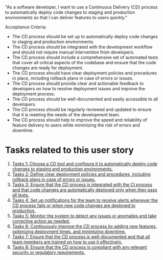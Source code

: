  "As a software developer, I want to use a Continuous Delivery (CD) process to automatically deploy code changes to 
staging and production environments so that I can deliver features to users quickly."

Acceptance Criteria:

* The CD process should be set up to automatically deploy code changes to staging and production environments.
* The CD process should be integrated with the development workflow and should not require manual intervention from developers.
* The CD process should include a comprehensive set of automated tests that cover all critical aspects of the codebase and ensure that the code changes are ready for deployment.
* The CD process should have clear deployment policies and procedures in place, including rollback plans in case of errors or issues.
* The CD process should provide clear and actionable feedback to developers on how to resolve deployment issues and improve the deployment process.
* The CD process should be well-documented and easily accessible to all developers.
* The CD process should be regularly reviewed and updated to ensure that it is meeting the needs of the development team.
* The CD process should help to improve the speed and reliability of feature delivery to users while minimizing the risk of errors and downtime.


# Tasks related to this user story
1. [Tasks 1: Choose a CD tool and configure it to automatically deploy code changes to staging and production 
environments.](tasks/task_2.1.2.1.md)
2. [Tasks 2: Define clear deployment policies and procedures, including rollback plans in case of errors or issues.](tasks/task_2.1.2.2.md)
3. [Tasks 3: Ensure that the CD process is integrated with the CI process and that code changes are automatically 
deployed only when they pass all tests.](tasks/task_2.1.2.3.md)
4. [Tasks 4: Set up notifications for the team to receive alerts whenever the CD process fails or when new code 
changes are deployed to production.](tasks/task_2.1.2.4.md)
5. [Tasks 5: Monitor the system to detect any issues or anomalies and take corrective action as needed.](tasks/task_2.1.2.5.md)
6. [Tasks 6: Continuously improve the CD process by adding new features, optimizing deployment times, and 
minimizing downtime.](tasks/task_2.1.2.6.md)
7. [Tasks 7: Ensure that the CD process is well-documented and that all team members are trained on how to use it 
effectively.](tasks/task_2.1.2.7.md)
8. [Tasks 8: Ensure that the CD process is compliant with any relevant security or regulatory requirements.](tasks/task_2.1.2.8.md)
